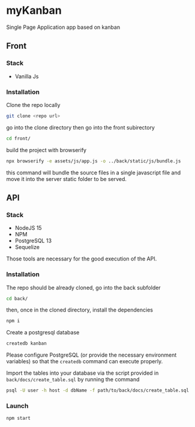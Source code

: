 # myKanban

Single Page Application app based on kanban

## Front

### Stack

- Vanilla Js

### Installation

Clone the repo locally

```bash
git clone <repo url>
```

go into the clone directory then go into the front subirectory

```bash
cd front/
```

build the project with browserify

```bash
npx browserify -e assets/js/app.js -o ../back/static/js/bundle.js
```

this command will bundle the source files in a single javascript file and move it into the server static folder to be served.

## API

### Stack

- NodeJS 15
- NPM
- PostgreSQL 13
- Sequelize

Those tools are necessary for the good execution of the API.

### Installation

The repo should be already cloned, go into the back subfolder

```bash
cd back/
```

then, once in the cloned directory, install the dependencies

```bash
npm i
```

Create a postgresql database

```bash
createdb kanban
```

Please configure PostgreSQL (or provide the necessary environment variables) so that the `createdb` command can execute properly.

Import the tables into your database  via the script provided in ```back/docs/create_table.sql``` by running the command

```bash
psql -U user -h host -d dbName -f path/to/back/docs/create_table.sql
```

### Launch

```bash
npm start
```